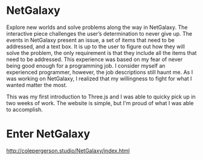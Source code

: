 # NetGalaxy

Explore new worlds and solve problems along the way in NetGalaxy. The interactive piece challenges the user’s determination to never give up. The events in NetGalaxy present an issue, a set of items that need to be addressed, and a text box. It is up to the user to figure out how they will solve the problem, the only requirement is that they include all the items that need to be addressed. This experience was based on my fear of never being good enough for a programming job. I consider myself an experienced programmer, however, the job descriptions still haunt me. As I was working on NetGalaxy, I realized that my willingness to fight for what I wanted matter the most. 

This was my first introduction to Three.js and I was able to quicky pick up in two weeks of work. The website is simple, but I'm proud of what I was able to accomplish.

# Enter NetGalaxy

http://colepergerson.studio/NetGalaxy/index.html
